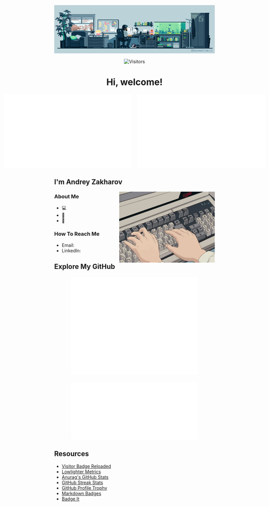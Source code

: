 <p align="center">
  <img src="banner1.gif" alt="Banner">
</p>


<div align="center">
  
  ![Visitors](https://vbr.nathanchung.dev/badge?page_id=TheAndreyZakharov&logo=github&cache=on)
  <h1>Hi, welcome!</h1>
</div>

<div align="center" style="display: flex; justify-content: center; gap: 20px; margin-top: 20px;">
  <img src="/metrics.plugin.isocalendar.fullyear.svg" alt="Commit Calendar" width="400">
  <img src="/metrics.plugin.habits.charts.svg" alt="Coding Activity" width="400">
</div>










<h2>I'm Andrey Zakharov</h2>


<img align="right" src="./keyboard1.gif" alt="Keyboard GIF" width="300"/>

<h3>About Me</h3>
<ul>
  <li>💻</li>
  <li>📖 </li>
  <li>🎯</li>
</ul>
<h3>How To Reach Me</h3>
<ul>
  <li>Email: </li>
  <li>LinkedIn: </li>
</ul>

<h2>Explore My GitHub</h2>


<div align="center" style="margin-top: 20px;">
  <img src="/github-metrics.svg" alt="GitHub Metrics" width="400">
</div>

<div align="center" style="margin-top: 20px;">
  <img src="/metrics.plugin.achievements.svg" alt="Achievements" width="400">
</div>











## Resources
- [Visitor Badge Reloaded](https://github.com/Nathan13888/VisitorBadgeReloaded?tab=readme-ov-file#migrating-from-visitor-badge)
- [Lowlighter Metrics](https://github.com/lowlighter/metrics)
- [Anurag's GitHub Stats](https://github.com/anuraghazra/github-readme-stats)
- [GitHub Streak Stats](https://github.com/DenverCoder1/github-readme-streak-stats?tab=readme-ov-file)
- [GitHub Profile Trophy](https://github.com/ryo-ma/github-profile-trophy)
- [Markdown Badges](https://github.com/Ileriayo/markdown-badges)
- [Badge It](https://github.com/pujux/badge-it?tab=readme-ov-file)
